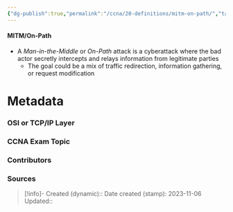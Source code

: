 ```yaml
---
{"dg-publish":true,"permalink":"/ccna/20-definitions/mitm-on-path/","tags":["defs_ccna"]}
---
```


#### MITM/On-Path
- A *Man-in-the-Middle* or *On-Path* attack is a cyberattack where the bad actor secretly intercepts and relays information from legitimate parties
	- The goal could be a mix of traffic redirection, information gathering, or request modification







# Metadata
### OSI or TCP/IP Layer

### CCNA Exam Topic

### Contributors

### Sources



> [!info]- Created (dynamic):: 
> Date created (stamp): 2023-11-06
> Updated:: 


